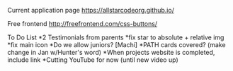 Current application page
https://allstarcodeorg.github.io/

Free frontend
http://freefrontend.com/css-buttons/

To Do List
    *2 Testimonials from parents
    *fix star to absolute + relative img
    *fix main icon
    *Do we allow juniors? [Machi]
    *PATH cards covered? (make change in Jan w/Hunter's word)
    *When projects website is completed, include link
    *Cutting YouTube for now (until new video up)